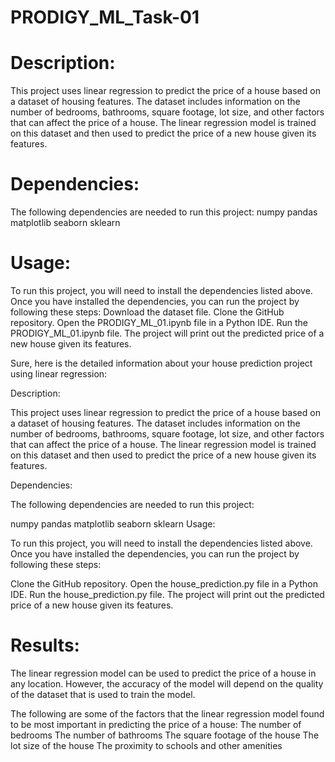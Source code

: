 # PRODIGY_ML_Task-01

# Description:
This project uses linear regression to predict the price of a house based on a dataset of housing features. The dataset includes information on the number of bedrooms, bathrooms, square footage, lot size, and other factors that can affect the price of a house. The linear regression model is trained on this dataset and then used to predict the price of a new house given its features.

# Dependencies:
The following dependencies are needed to run this project:
numpy
pandas
matplotlib
seaborn
sklearn

# Usage:
To run this project, you will need to install the dependencies listed above. Once you have installed the dependencies, you can run the project by following these steps:
Download the dataset file.
Clone the GitHub repository.
Open the PRODIGY_ML_01.ipynb file in a Python IDE.
Run the PRODIGY_ML_01.ipynb file.
The project will print out the predicted price of a new house given its features.


Sure, here is the detailed information about your house prediction project using linear regression:

Description:

This project uses linear regression to predict the price of a house based on a dataset of housing features. The dataset includes information on the number of bedrooms, bathrooms, square footage, lot size, and other factors that can affect the price of a house. The linear regression model is trained on this dataset and then used to predict the price of a new house given its features.

Dependencies:

The following dependencies are needed to run this project:

numpy
pandas
matplotlib
seaborn
sklearn
Usage:

To run this project, you will need to install the dependencies listed above. Once you have installed the dependencies, you can run the project by following these steps:

Clone the GitHub repository.
Open the house_prediction.py file in a Python IDE.
Run the house_prediction.py file.
The project will print out the predicted price of a new house given its features.

# Results:
The linear regression model can be used to predict the price of a house in any location. However, the accuracy of the model will depend on the quality of the dataset that is used to train the model.

The following are some of the factors that the linear regression model found to be most important in predicting the price of a house:
The number of bedrooms
The number of bathrooms
The square footage of the house
The lot size of the house
The proximity to schools and other amenities

